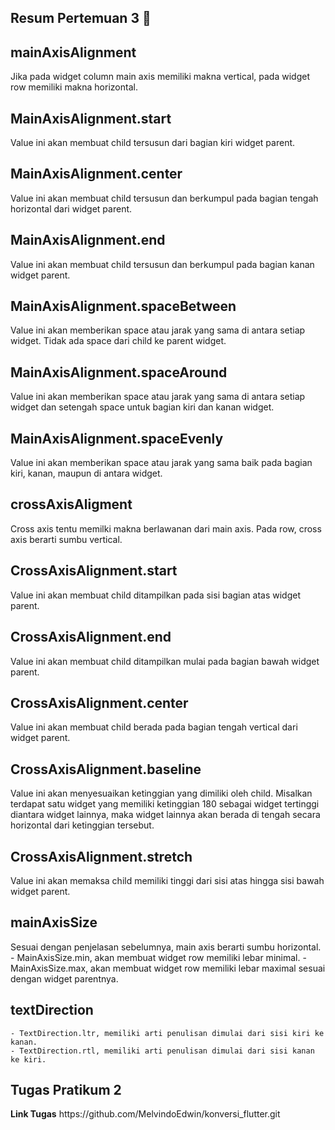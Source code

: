 ## __Resum Pertemuan 3__ :art:

## mainAxisAlignment
Jika pada widget column main axis memiliki makna vertical, pada widget row memiliki makna horizontal.

## MainAxisAlignment.start
Value ini akan membuat child tersusun dari bagian kiri widget parent.

## MainAxisAlignment.center
Value ini akan membuat child tersusun dan berkumpul pada bagian tengah horizontal dari widget parent.

## MainAxisAlignment.end
Value ini akan membuat child tersusun dan berkumpul pada bagian kanan widget parent.

## MainAxisAlignment.spaceBetween
Value ini akan memberikan space atau jarak yang sama di antara setiap widget. Tidak ada space dari child ke parent widget.

## MainAxisAlignment.spaceAround
Value ini akan memberikan space atau jarak yang sama di antara setiap widget dan setengah space untuk bagian kiri dan kanan widget.

## MainAxisAlignment.spaceEvenly
Value ini akan memberikan space atau jarak yang sama baik pada bagian kiri, kanan, maupun di antara widget.

## crossAxisAligment
Cross axis tentu memilki makna berlawanan dari main axis. Pada row, cross axis berarti sumbu vertical.

## CrossAxisAlignment.start
Value ini akan membuat child ditampilkan pada sisi bagian atas widget parent.

## CrossAxisAlignment.end
Value ini akan membuat child ditampilkan mulai pada bagian bawah widget parent.

## CrossAxisAlignment.center
Value ini akan membuat child berada pada bagian tengah vertical dari widget parent.

## CrossAxisAlignment.baseline
Value ini akan menyesuaikan ketinggian yang dimiliki oleh child. Misalkan terdapat satu widget yang memiliki ketinggian 180 sebagai widget tertinggi diantara widget lainnya, maka widget lainnya akan berada di tengah secara horizontal dari ketinggian tersebut.

## CrossAxisAlignment.stretch
Value ini akan memaksa child memiliki tinggi dari sisi atas hingga sisi bawah widget parent.

## mainAxisSize
Sesuai dengan penjelasan sebelumnya, main axis berarti sumbu horizontal.
    - MainAxisSize.min, akan membuat widget row memiliki lebar minimal.
    - MainAxisSize.max, akan membuat widget row memiliki lebar maximal sesuai dengan widget parentnya.

## textDirection
    - TextDirection.ltr, memiliki arti penulisan dimulai dari sisi kiri ke kanan.
    - TextDirection.rtl, memiliki arti penulisan dimulai dari sisi kanan ke kiri.

<h2>Tugas Pratikum 2</h2>
<b>Link Tugas</b>
https://github.com/MelvindoEdwin/konversi_flutter.git